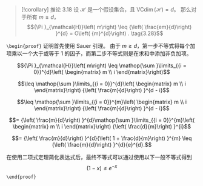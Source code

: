 > [!corollary] 推论 3.18 
设 $\mathcal{H}$ 是一个假设集合，且 $\operatorname{VCdim}\left( \mathcal{H}\right) = d$。
那么对于所有 $m \geq d$，
$${\Pi }_{\mathcal{H}}\left( m\right) \leq {\left( \frac{em}{d}\right) }^{d} = O\left( {m}^{d}\right) . \tag{3.28}$$

`\begin{proof}`
证明首先使用 Sauer 引理。
由于 $m \geq d$，第一步不等式将每个加项乘以一个大于或等于 1 的因子，而第二步不等式则是在求和中添加非负加项。

$${\Pi }_{\mathcal{H}}\left( m\right) \leq \mathop{\sum }\limits_{{i = 0}}^{d}\left( \begin{matrix} m \\ i \end{matrix}\right)$$

$$\leq \mathop{\sum }\limits_{{i = 0}}^{d}\left( \begin{matrix} m \\ i \end{matrix}\right) {\left( \frac{m}{d}\right) }^{d - i}$$

$$\leq \mathop{\sum }\limits_{{i = 0}}^{m}\left( \begin{matrix} m \\ i \end{matrix}\right) {\left( \frac{m}{d}\right) }^{d - i}$$

$$= {\left( \frac{m}{d}\right) }^{d}\mathop{\sum }\limits_{{i = 0}}^{m}\left( \begin{matrix} m \\ i \end{matrix}\right) {\left( \frac{d}{m}\right) }^{i}$$

$$= {\left( \frac{m}{d}\right) }^{d}{\left( 1 + \frac{d}{m}\right) }^{m} \leq {\left( \frac{m}{d}\right) }^{d}{e}^{d}.$$

在使用二项式定理简化表达式后，最终不等式可以通过使用以下一般不等式得到
$$\left( {1 - x}\right) \leq {e}^{-x}$$
`\end{proof}`
